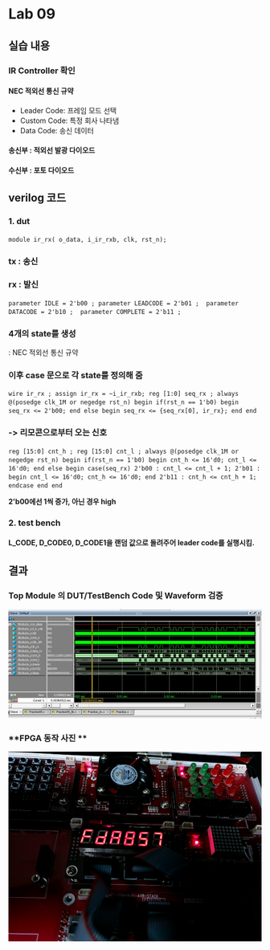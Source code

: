# Lab 09
## 실습 내용
### **IR Controller 확인**
#### **NEC 적외선 통신 규약** 
- Leader Code: 프레임 모드 선택
- Custom Code: 특정 회사 나타냄
- Data Code: 송신 데이터
#### **송신부** : 적외선 발광 다이오드
#### **수신부** : 포토 다이오드

## verilog 코드
### **1. dut**
 ` module ir_rx(
				o_data,
				i_ir_rxb,
				clk,
				rst_n); `
### **tx** : 송신
### **rx** : 발신


 ` parameter IDLE = 2'b00 ;
   parameter LEADCODE = 2'b01 ; 
   parameter DATACODE = 2'b10 ; 
   parameter COMPLETE = 2'b11 ;  `
### **4개의 state를 생성**
: NEC 적외선 통신 규약
### **이후 case 문으로 각 state를 정의해 줌**
 ` wire ir_rx ;
assign ir_rx = ~i_ir_rxb;
reg [1:0] seq_rx ;
always @(posedge clk_1M or negedge rst_n) begin
	if(rst_n == 1'b0) begin 
		seq_rx <= 2'b00;
	end else begin
		seq_rx <= {seq_rx[0], ir_rx};
	end
end  `

### **-> 리모콘으로부터 오는 신호**

`reg [15:0] cnt_h ;
reg [15:0] cnt_l ;
always @(posedge clk_1M or negedge rst_n) begin
	if(rst_n == 1'b0) begin
		cnt_h <= 16'd0;
		cnt_l <= 16'd0;
	end else begin
		case(seq_rx)
			2'b00 : cnt_l <= cnt_l + 1;
			2'b01 : begin
				cnt_l <= 16'd0;
				cnt_h <= 16'd0;
			end
			2'b11 : cnt_h <= cnt_h + 1;
		endcase
	end
end`

**2'b00에선 1씩 증가, 아닌 경우 high**
### **2. test bench**
####  **L_CODE, D_CODE0, D_CODE1을 랜덤 값으로 돌려주어 leader code를 실행시킴.**

## 결과 
### **Top Module 의 DUT/TestBench Code 및 Waveform 검증**
![](https://github.com/kimsoobin01/LogicDesgin/blob/master/Practice09/figs/wave.jpg)
### **FPGA 동작 사진 **
![](https://github.com/kimsoobin01/LogicDesgin/blob/master/Practice09/figs/fpga.jpg)
<!--stackedit_data:
eyJoaXN0b3J5IjpbMTQyNTAzODU5MywyMDc4NDAwMjg3XX0=
-->
